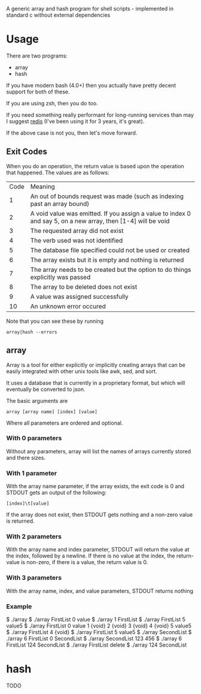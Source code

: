 A generic array and hash program for shell scripts - implemented in standard c without
external dependencies

# Usage

There are two programs:

 * array
 * hash

If you have modern bash (4.0+) then you actually have pretty decent support for both of these.

If you are using zsh, then you do too.

If you need something really performant for long-running services than may I suggest [redis](http://redis.io) (I've been using it for 3 years, it's great).

If the above case is not you, then let's move forward.

## Exit Codes

When you do an operation, the return value is based upon the operation that happened.  The values are as follows:
<table>
<tr><td>Code</td><td>Meaning</td></tr>
<tr><td>1</td><td>An out of bounds request was made (such as indexing past an array bound)</td></tr>
<tr><td>2</td><td>A void value was emitted.  If you assign a value to index 0 and say 5, on a new array, then [1-4] will be void</td></tr>
<tr><td>3</td><td>The requested array did not exist</td></tr>
<tr><td>4</td><td>The verb used was not identified</td></tr>
<tr><td>5</td><td>The database file specified could not be used or created</td></tr>
<tr><td>6</td><td>The array exists but it is empty and nothing is returned</td></tr>
<tr><td>7</td><td>The array needs to be created but the option to do things explicitly was passed</td></tr>
<tr><td>8</td><td>The array to be deleted does not exist</td></tr>
<tr><td>9</td><td>A value was assigned successfully</td></tr>
<tr><td>10</td><td>An unknown error occured</td></tr>
</table>

Note that you can see these by running

`array|hash --errors`

## array

Array is a tool for either explicitly or implicitly creating arrays that can be easily integrated with other unix tools like awk, sed, and sort.

It uses a database that is currently in a proprietary format, but which will eventually be converted to json.

The basic arguments are

`array [array name] [index] [value]`

Where all parameters are ordered and optional.

### With 0 parameters
Without any parameters, array will list the names of arrays currently stored and there sizes.

### With 1 parameter
With the array name parameter, if the array exists, the exit code is 0 and STDOUT gets an output of the following:

`[index]\t[value]`

If the array does not exist, then STDOUT gets nothing and a non-zero value is returned.

### With 2 parameters
With the array name and index parameter, STDOUT will return the value at the index, followed by a newline.  If there
is no value at the index, the return-value is non-zero, if there is a value, the return value is 0.

### With 3 parameters
With the array name, index, and value parameters, STDOUT returns nothing

### Example

  $ ./array
  $ ./array FirstList 0 value
  $ ./array
  1       FirstList
  $ ./array FirstList 5 value5
  $ ./array FirstList
  0       value
  1       {void}
  2       {void}
  3       {void}
  4       {void}
  5       value5
  $ ./array FirstList 4
  {void}
  $ ./array FirstList 5
  value5
  $ ./array SecondList
  $ ./array
  6       FirstList
  0       SecondList
  $ ./array SecondList 123 456
  $ ./array
  6       FirstList
  124     SecondList
  $ ./array FirstList delete
  $ ./array
  124     SecondList

# hash

 TODO
